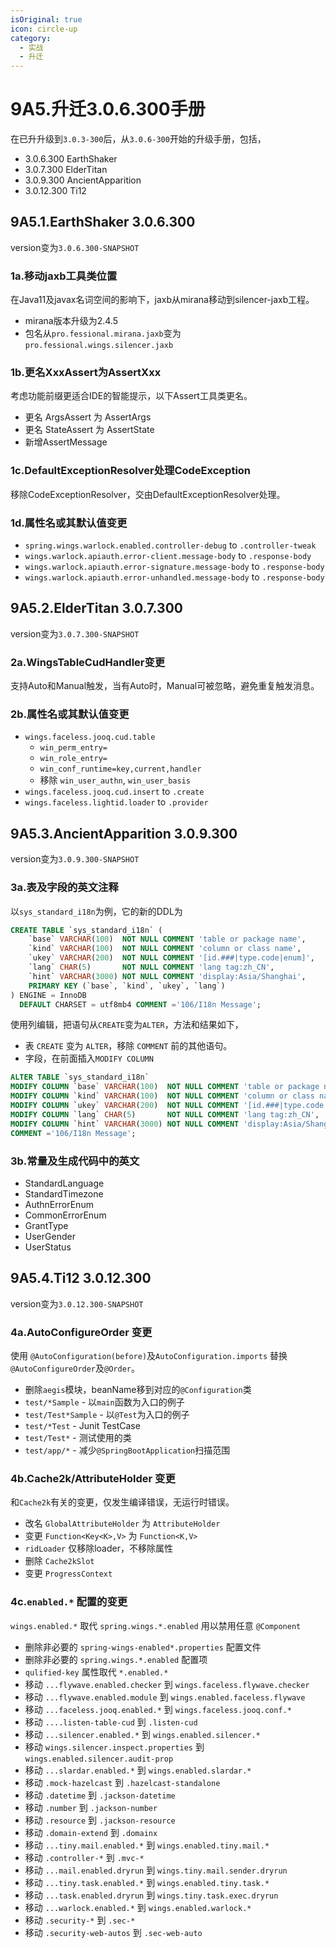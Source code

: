```yaml
---
isOriginal: true
icon: circle-up
category:
  - 实战
  - 升迁
---
```


# 9A5.升迁3.0.6.300手册

在已升升级到`3.0.3-300`后，从`3.0.6-300`开始的升级手册，包括，

* 3.0.6.300 EarthShaker
* 3.0.7.300 ElderTitan
* 3.0.9.300 AncientApparition
* 3.0.12.300 Ti12

## 9A5.1.EarthShaker 3.0.6.300

version变为`3.0.6.300-SNAPSHOT`

### 1a.移动jaxb工具类位置

在Java11及javax名词空间的影响下，jaxb从mirana移动到silencer-jaxb工程。

* mirana版本升级为2.4.5
* 包名从`pro.fessional.mirana.jaxb`变为`pro.fessional.wings.silencer.jaxb`

### 1b.更名XxxAssert为AssertXxx

考虑功能前缀更适合IDE的智能提示，以下Assert工具类更名。

* 更名 ArgsAssert 为 AssertArgs
* 更名 StateAssert 为 AssertState
* 新增AssertMessage

### 1c.DefaultExceptionResolver处理CodeException

移除CodeExceptionResolver，交由DefaultExceptionResolver处理。

### 1d.属性名或其默认值变更

* `spring.wings.warlock.enabled.controller-debug` to `.controller-tweak`
* `wings.warlock.apiauth.error-client.message-body` to `.response-body`
* `wings.warlock.apiauth.error-signature.message-body` to `.response-body`
* `wings.warlock.apiauth.error-unhandled.message-body` to `.response-body`

## 9A5.2.ElderTitan 3.0.7.300

version变为`3.0.7.300-SNAPSHOT`

### 2a.WingsTableCudHandler变更

支持Auto和Manual触发，当有Auto时，Manual可被忽略，避免重复触发消息。

### 2b.属性名或其默认值变更

* `wings.faceless.jooq.cud.table`
  - `win_perm_entry=`
  - `win_role_entry=`
  - `win_conf_runtime=key,current,handler`
  - 移除 `win_user_authn`, `win_user_basis`
* `wings.faceless.jooq.cud.insert` to `.create`
* `wings.faceless.lightid.loader` to `.provider`

## 9A5.3.AncientApparition 3.0.9.300

version变为`3.0.9.300-SNAPSHOT`

### 3a.表及字段的英文注释

以`sys_standard_i18n`为例，它的新的DDL为

```sql
CREATE TABLE `sys_standard_i18n` (
    `base` VARCHAR(100)  NOT NULL COMMENT 'table or package name',
    `kind` VARCHAR(100)  NOT NULL COMMENT 'column or class name',
    `ukey` VARCHAR(200)  NOT NULL COMMENT '[id.###|type.code|enum]',
    `lang` CHAR(5)       NOT NULL COMMENT 'lang tag:zh_CN',
    `hint` VARCHAR(3000) NOT NULL COMMENT 'display:Asia/Shanghai',
    PRIMARY KEY (`base`, `kind`, `ukey`, `lang`)
) ENGINE = InnoDB
  DEFAULT CHARSET = utf8mb4 COMMENT ='106/I18n Message';
```

使用列编辑，把语句从`CREATE`变为`ALTER`，方法和结果如下，

* 表 `CREATE` 变为 `ALTER`，移除 `COMMENT` 前的其他语句。
* 字段，在前面插入`MODIFY COLUMN`

```sql
ALTER TABLE `sys_standard_i18n`
MODIFY COLUMN `base` VARCHAR(100)  NOT NULL COMMENT 'table or package name',
MODIFY COLUMN `kind` VARCHAR(100)  NOT NULL COMMENT 'column or class name',
MODIFY COLUMN `ukey` VARCHAR(200)  NOT NULL COMMENT '[id.###|type.code|enum]',
MODIFY COLUMN `lang` CHAR(5)       NOT NULL COMMENT 'lang tag:zh_CN',
MODIFY COLUMN `hint` VARCHAR(3000) NOT NULL COMMENT 'display:Asia/Shanghai',
COMMENT ='106/I18n Message';
```

### 3b.常量及生成代码中的英文

* StandardLanguage
* StandardTimezone
* AuthnErrorEnum
* CommonErrorEnum
* GrantType
* UserGender
* UserStatus

## 9A5.4.Ti12 3.0.12.300

version变为`3.0.12.300-SNAPSHOT`

### 4a.AutoConfigureOrder 变更

使用 `@AutoConfiguration(before)`及`AutoConfiguration.imports` 替换 `@AutoConfigureOrder`及`@Order`。

* 删除`aegis`模块，beanName移到对应的`@Configuration`类
* `test/*Sample` - 以`main`函数为入口的例子
* `test/Test*Sample` - 以`@Test`为入口的例子
* `test/*Test` - Junit TestCase
* `test/Test*` - 测试使用的类
* `test/app/*` - 减少`@SpringBootApplication`扫描范围

### 4b.Cache2k/AttributeHolder 变更

和`Cache2k`有关的变更，仅发生编译错误，无运行时错误。

* 改名 `GlobalAttributeHolder` 为 `AttributeHolder`
* 变更 `Function<Key<K>,V>` 为 `Function<K,V>`
* `ridLoader` 仅移除loader，不移除属性
* 删除 `Cache2kSlot`
* 变更 `ProgressContext`

### 4c.`enabled.*` 配置的变更

`wings.enabled.*` 取代 `spring.wings.*.enabled` 用以禁用任意 `@Component`

* 删除非必要的 `spring-wings-enabled*.properties` 配置文件
* 删除非必要的 `spring.wings.*.enabled` 配置项
* `qulified-key` 属性取代 `*.enabled.*`
* 移动 `...flywave.enabled.checker` 到 `wings.faceless.flywave.checker`
* 移动 `...flywave.enabled.module` 到 `wings.enabled.faceless.flywave`
* 移动 `...faceless.jooq.enabled.*` 到 `wings.faceless.jooq.conf.*`
* 移动 `....listen-table-cud` 到 `.listen-cud`
* 移动 `...silencer.enabled.*` 到 `wings.enabled.silencer.*`
* 移动 `wings.silencer.inspect.properties` 到 `wings.enabled.silencer.audit-prop`
* 移动 `...slardar.enabled.*` 到 `wings.enabled.slardar.*`
* 移动 `.mock-hazelcast` 到 `.hazelcast-standalone`
* 移动 `.datetime` 到 `.jackson-datetime`
* 移动 `.number` 到 `.jackson-number`
* 移动 `.resource` 到 `.jackson-resource`
* 移动 `.domain-extend` 到 `.domainx`
* 移动 `...tiny.mail.enabled.*` 到 `wings.enabled.tiny.mail.*`
* 移动 `.controller-*` 到 `.mvc-*`
* 移动 `...mail.enabled.dryrun` 到 `wings.tiny.mail.sender.dryrun`
* 移动 `...tiny.task.enabled.*` 到 `wings.enabled.tiny.task.*`
* 移动 `...task.enabled.dryrun` 到 `wings.tiny.task.exec.dryrun`
* 移动 `...warlock.enabled.*` 到 `wings.enabled.warlock.*`
* 移动 `.security-*` 到 `.sec-*`
* 移动 `.security-web-autos` 到 `.sec-web-auto`
